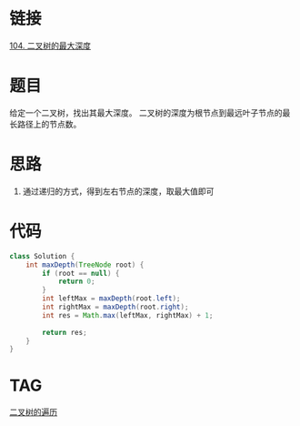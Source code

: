 # 链接
[104. 二叉树的最大深度](https://leetcode.cn/problems/maximum-depth-of-binary-tree/)
# 题目
给定一个二叉树，找出其最大深度。
二叉树的深度为根节点到最远叶子节点的最长路径上的节点数。

# 思路
1. 通过递归的方式，得到左右节点的深度，取最大值即可

# 代码
```java
class Solution {  
    int maxDepth(TreeNode root) {  
        if (root == null) {  
            return 0;  
        }  
        int leftMax = maxDepth(root.left);  
        int rightMax = maxDepth(root.right);  
        int res = Math.max(leftMax, rightMax) + 1;  
  
        return res;  
    }  
}
```

# TAG
[二叉树的遍历](二叉树的遍历.md)